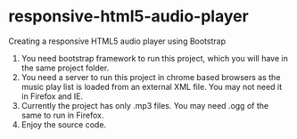 # responsive-html5-audio-player
Creating a responsive HTML5 audio player using Bootstrap
1. You need bootstrap framework to run this project, which you will have in the same project folder.
2. You need a server to run this project in chrome based browsers as the music play list is loaded from an external XML file. You may not need it in Firefox and IE.
3. Currently the project has only .mp3 files. You may need .ogg of the same to run in Firefox.
4. Enjoy the source code.
